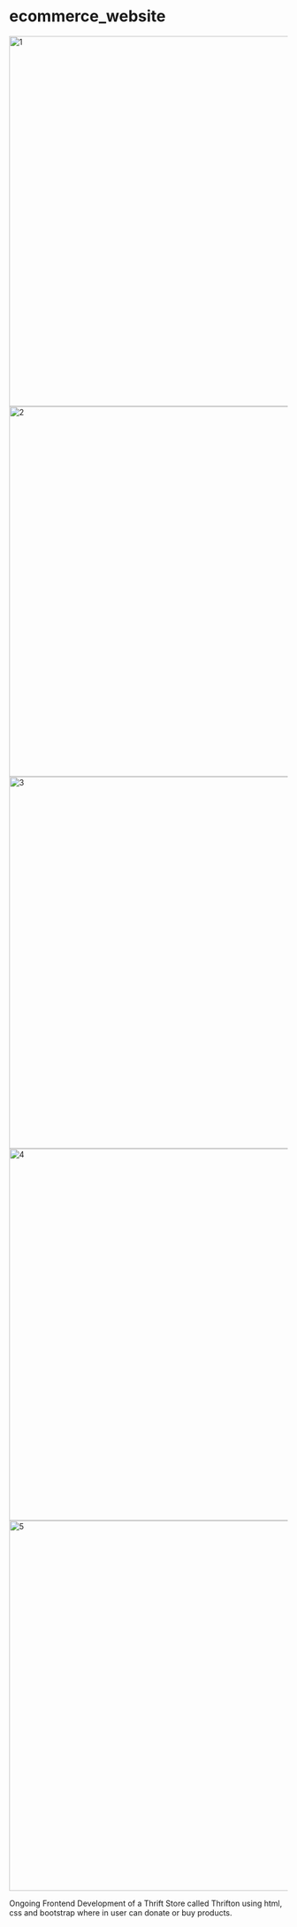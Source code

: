 # ecommerce_website

<img width="669" alt="1" src="https://user-images.githubusercontent.com/83283144/129886655-7db43dfd-fabc-4a33-9a7f-184f746f5132.png">
<img width="669" alt="2" src="https://user-images.githubusercontent.com/83283144/129886661-5bf49c9e-4cc5-4e49-8086-5220d54b6e5e.png">
<img width="672" alt="3" src="https://user-images.githubusercontent.com/83283144/129886667-fdf07309-d824-42c0-8cbd-8e5fd573f9e7.png">
<img width="672" alt="4" src="https://user-images.githubusercontent.com/83283144/129886678-24634f00-317e-4806-bdaf-debef4b84dc7.png">
<img width="669" alt="5" src="https://user-images.githubusercontent.com/83283144/129886683-42b4eea8-7f45-48b5-bfe2-1e9d011b5eda.png">


Ongoing Frontend Development of a Thrift Store called Thrifton using html, css and bootstrap where in user can donate or buy products.
